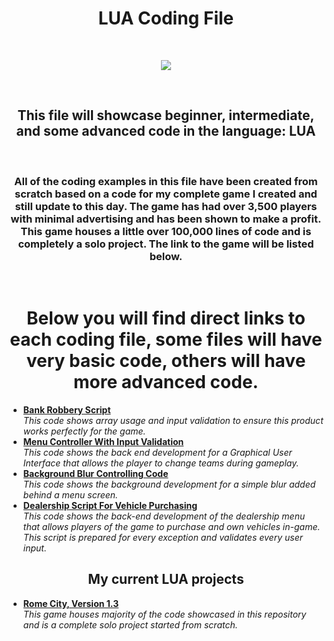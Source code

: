<h1 align="center">LUA Coding File</h1>

<br/>
<p align="center">
  <img src="https://upload.wikimedia.org/wikipedia/commons/thumb/c/cf/Lua-Logo.svg/640px-Lua-Logo.svg.png"/>
</p>

<br/>

<h2 align="center">This file will showcase beginner, intermediate, and some advanced code in the language: LUA</h2>

<br/>

<h3 align="center">All of the coding examples in this file have been created from scratch based on a code for my complete game I created and still update to this day. The game has had over 3,500 players with minimal advertising and has been shown to make a profit. This game houses a little over 100,000 lines of code and is completely a solo project. The link to the game will be listed below.</h3>

<br/>


<h1 align="center">Below you will find direct links to each coding file, some files will have very basic code, others will have more advanced code.</h1>

<ul>
  <li><a href="https://github.com/M-HarrisJr/LUA-File/blob/main/Bank%20Robbery%20Script"><b>Bank Robbery Script</b></a><br/><i>This code shows array usage and input validation to ensure this product works perfectly for the game.</i></li>
  
  <li><a href="https://github.com/M-HarrisJr/LUA-File/blob/main/Menu%20Controller%20With%20Input%20Validation"><b>Menu Controller With Input Validation</b></a><br/>   <i>This code shows the back end development for a Graphical User Interface that allows the player to change teams during gameplay.</i></li>
  
  <li><a href="https://github.com/M-HarrisJr/LUA-File/blob/main/Background%20Blur%20Code"><b>Background Blur Controlling Code</b></a><br/><i>This code shows the background development for a simple blur added behind a menu screen.</i></li>
  
  <li><a href="https://github.com/M-HarrisJr/LUA-File/blob/main/Dealership%20Script%20For%20Vehicle%20Purchasing"><b>Dealership Script For Vehicle Purchasing</b></a><br/><i>This code shows the back-end development of the dealership menu that allows players of the game to purchase and own vehicles in-game. This script is prepared for every exception and validates every user input.</i></li>
</ul>

<h2 align="center">My current LUA projects</h2>

<ul>
<li><a href="https://www.roblox.com/games/6577907877/Rome-City-Version-1-3"><b>Rome City, Version 1.3</b></a><br/><i>This game houses majority of the code showcased in this repository and is a complete solo project started from scratch.</i></li>
</ul>
